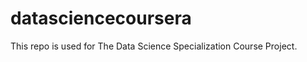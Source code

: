 datasciencecoursera
===================

This repo is used for The Data Science Specialization Course Project.
